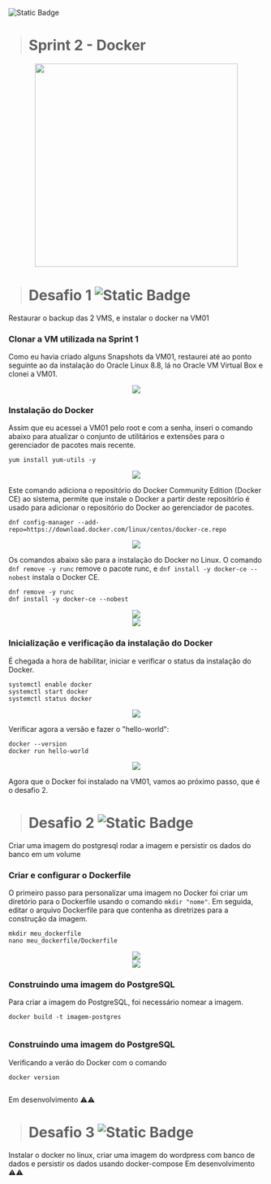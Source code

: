 ![Static Badge](https://img.shields.io/badge/STATUS-Em_Desenvolvimento-FFC000)
># Sprint 2 - Docker 
<div align="center"> <img src="https://github.com/bmsousa9/images/assets/111213549/d250db2d-77e2-4d3d-ace7-8675a7efd155" width="400px" /> </div>



># Desafio 1 ![Static Badge](https://img.shields.io/badge/STATUS-Resolvido-2e8b57)
Restaurar o backup das 2 VMS, e instalar o docker na VM01


### Clonar a VM utilizada na Sprint 1
Como eu havia criado alguns Snapshots da VM01, restaurei até ao ponto seguinte ao da instalação do Oracle Linux 8.8, lá no Oracle VM Virtual Box e clonei a VM01. 

<div align="center"> <img src="https://github.com/bmsousa9/images/assets/111213549/6d32a090-243e-42f7-af7d-ef3d0fffa460"/> </div>


### Instalação do Docker

Assim que eu acessei a VM01 pelo root e com a senha, inseri o comando abaixo para atualizar o conjunto de utilitários e extensões para o gerenciador de pacotes mais recente.
```
yum install yum-utils -y
```
<div align="center"> <img src="https://github.com/bmsousa9/images/assets/111213549/fcfc989b-cfbc-4792-bfab-6d2f0e1320d4"/> </div>

Este comando adiciona o repositório do Docker Community Edition (Docker CE) ao sistema, permite que instale o Docker a partir deste repositório é usado para adicionar o repositório do Docker ao gerenciador de pacotes.
```
dnf config-manager --add-repo=https://download.docker.com/linux/centos/docker-ce.repo
```
<div align="center"> <img src="https://github.com/bmsousa9/images/assets/111213549/ccd5ac6e-4b40-46ec-b865-983700512bbd"/> </div>


Os comandos abaixo são para a instalação do Docker no Linux. O comando `dnf remove -y runc` remove o pacote runc, e `dnf install -y docker-ce --nobest` instala o Docker CE.
```
dnf remove -y runc
dnf install -y docker-ce --nobest
```
<div align="center"> <img src="https://github.com/bmsousa9/images/assets/111213549/3e399305-48d8-4cc1-bd37-bfafc9483eba"/> </div>
<div align="center"> <img src="https://github.com/bmsousa9/images/assets/111213549/01cb29cd-3418-44a8-a494-dc663149f782"/> </div>


### Inicialização e verificação da instalação do Docker

É chegada a hora de habilitar, iniciar e verificar o status da instalação do Docker.
```
systemctl enable docker
systemctl start docker
systemctl status docker
```
<div align="center"> <img src="https://github.com/bmsousa9/CompassUOL-Semana-02/assets/111213549/76a85312-639b-4994-afc0-de647ee9b359"/> </div>

Verificar agora a versão e fazer o "hello-world":
```
docker --version
docker run hello-world
```
<div align="center"> <img src="https://github.com/bmsousa9/CompassUOL-Semana-02/assets/111213549/a38c39d7-2579-4060-8a75-82da938872df"/> </div>


Agora que o Docker foi instalado na VM01, vamos ao próximo passo, que é o desafio 2.



># Desafio 2 ![Static Badge](https://img.shields.io/badge/STATUS-Em_Desenvolvimento-FFC000)
Criar uma imagem do postgresql rodar a imagem e persistir os dados do banco em um volume


### Criar e configurar o Dockerfile
O primeiro passo para personalizar uma imagem no Docker foi criar um diretório para o Dockerfile usando o comando `mkdir "nome"`. Em seguida, editar o arquivo Dockerfile para que contenha as diretrizes para a construção da imagem.
```
mkdir meu_dockerfile
nano meu_dockerfile/Dockerfile
```
<div align="center"> <img src="https://github.com/bmsousa9/CompassUOL-Semana-02/assets/111213549/53f2e8f3-2800-4954-aed3-ec456d727e32"/> </div>
<div align="center"> <img src="https://github.com/bmsousa9/CompassUOL-Semana-02/assets/111213549/4c8cf6db-9efd-4e67-8b02-0fa1aad20575"/> </div>

### Construindo uma imagem do PostgreSQL
Para criar a imagem do PostgreSQL, foi necessário nomear a imagem.
```
docker build -t imagem-postgres
```
<div align="center"> <img src=""/> </div>

### Construindo uma imagem do PostgreSQL
Verificando a verão do Docker com o comando 
```
docker version
```
<div align="center"> <img src=""/> </div>


Em desenvolvimento ⚠️⚠️


># Desafio 3 ![Static Badge](https://img.shields.io/badge/STATUS-Ainda_ser%C3%A1_Iniciado-red)
Instalar o docker no linux, criar uma imagem do wordpress com banco de
dados e persistir os dados usando docker-compose
Em desenvolvimento ⚠️⚠️
